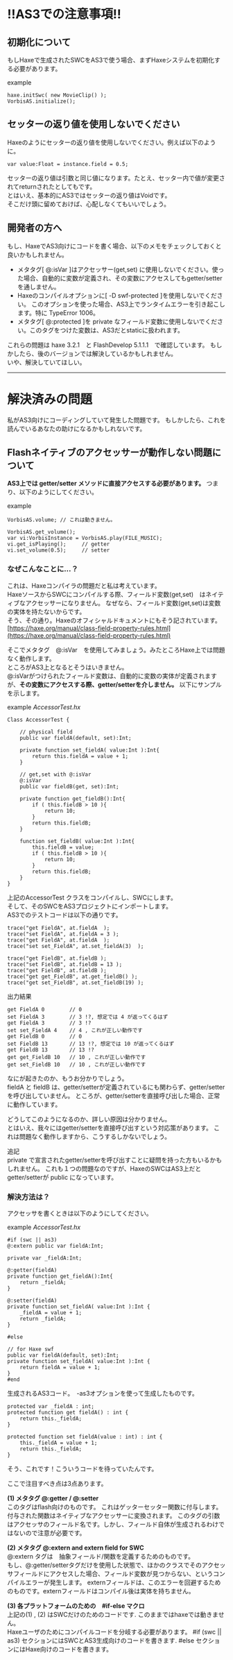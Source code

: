 # !!AS3での注意事項!!

## 初期化について
もしHaxeで生成されたSWCをAS3で使う場合、まずHaxeシステムを初期化する必要があります。

example

	haxe.initSwc( new MovieClip() );
	VorbisAS.initialize();

## セッターの返り値を使用しないでください
Haxeのようにセッターの返り値を使用しないでください。例えば以下のように。

	var value:Float = instance.field = 0.5;

セッターの返り値は引数と同じ値になります。たとえ、セッター内で値が変更されてreturnされたとしてもです。     
とはいえ、基本的にAS3ではセッターの返り値はVoidです。    
そこだけ頭に留めておけば、心配しなくてもいいでしょう。


## 開発者の方へ

もし、HaxeでAS3向けにコードを書く場合、以下のメモをチェックしておくと良いかもしれません。

* メタタグ[ @:isVar ]はアクセッサー(get,set) に使用しないでください。使った場合、自動的に変数が定義され、その変数にアクセスしてもgetter/setterを通しません。
* Haxeのコンパイルオプションに[ -D swf-protected ]を使用しないでください。 このオプションを使った場合、AS3上でランタイムエラーを引き起こします。特に TypeError 1006。
* メタタグ[ @:protected ]を private なフィールド変数に使用しないでください。このタグをつけた変数は、AS3だとstaticに扱われます。

これらの問題は haxe 3.2.1　と FlashDevelop 5.1.1.1　で確認しています。
もしかしたら、後のバージョンでは解決しているかもしれません。    
いや、解決していてほしい。
	
------------------------------------
# 解決済みの問題
私がAS3向けにコーディングしていて発生した問題です。
もしかしたら、これを読んでいるあなたの助けになるかもしれないです。


## Flashネイティブのアクセッサーが動作しない問題について

**AS3上では getter/setter メソッドに直接アクセスする必要があります。**
つまり、以下のようにしてください。

example

    VorbisAS.volume; // これは動きません。

    VorbisAS.get_volume();
	var vi:VorbisInstance = VorbisAS.play(FILE_MUSIC);
	vi.get_isPlaying();     // getter
	vi.set_volume(0.5);     // setter


### なぜこんなことに…？

これは、Haxeコンパイラの問題だと私は考えています。   
HaxeソースからSWCにコンパイルする際、フィールド変数(get,set)　はネイティブなアクセッサーになりません。
なぜなら、フィールド変数(get,set)は変数の実体を持たないからです。   
そう、その通り。Haxeのオフィシャルドキュメントにもそう記されています。   
[https://haxe.org/manual/class-field-property-rules.html](https://haxe.org/manual/class-field-property-rules.html)

そこでメタタグ　@:isVar　を使用してみましょう。みたところHaxe上では問題なく動作します。   
ところがAS3上となるとそうはいきません。    
@:isVarがつけられたフィールド変数は、自動的に変数の実体が定義されますが、**その変数にアクセスする際、getter/setterを介しません。**
以下にサンプルを示します。

example
*AccessorTest.hx*

	Class AccessorTest {
		
		// physical field
		public var fieldA(default, set):Int;
		
		private function set_fieldA( value:Int ):Int{
			return this.fieldA = value + 1;
		}
		
		// get,set with @:isVar 		
		@:isVar
		public var fieldB(get, set):Int;
		
		private function get_fieldB():Int{
			if ( this.fieldB > 10 ){
				return 10;
			}
			return this.fieldB;
		}
		
		function set_fieldB( value:Int ):Int{
			this.fieldB = value;
			if ( this.fieldB > 10 ){
				return 10;
			}
			return this.fieldB;
		}
	}

上記のAccessorTest クラスをコンパイルし、SWCにします。   
そして、そのSWCをAS3プロジェクトにインポートします。     
AS3でのテストコードは以下の通りです。

	trace("get FieldA", at.fieldA  );
	trace("set FieldA", at.fieldA = 3 );
	trace("get FieldA", at.fieldA  );
	trace("set set_FieldA", at.set_fieldA(3)  );
	
	trace("get FieldB", at.fieldB );
	trace("set FieldB", at.fieldB = 13 );
	trace("get FieldB", at.fieldB );
	trace("get get_FieldB", at.get_fieldB() );
	trace("get set_FieldB", at.set_fieldB(19) );

出力結果

	get FieldA 0		// 0
	set FieldA 3		// 3 !?, 想定では 4 が返ってくるはず
	get FieldA 3		// 3 !?
	set set_FieldA 4 	// 4 , これが正しい動作です
	get FieldB 0 		// 0
	set FieldB 13		// 13 !?, 想定では 10 が返ってくるはず
	get FieldB 13		// 13 !?
	get get_FieldB 10	// 10 , これが正しい動作です
	get set_FieldB 10	// 10 , これが正しい動作です

なにが起きたのか、もうお分かりでしょう。       
fieldA と fieldB は、getter/setterが定義されているにも関わらず、getter/setterを呼び出していません。
ところが、getter/setterを直接呼び出した場合、正常に動作しています。

どうしてこのようになるのか、詳しい原因は分かりません。    
とはいえ、我々にはgetter/setterを直接呼び出すという対応策があります。
これは問題なく動作しますから、こうするしかないでしょう。

追記    
private で宣言されたgetter/setterを呼び出すことに疑問を持った方もいるかもしれません。
これも１つの問題なのですが、HaxeのSWCはAS3上だとgetter/setterが public になっています。


### 解決方法は？
アクセッサを書くときは以下のようにしてください。

example
*AccessorTest.hx*

	#if (swc || as3)
	@:extern public var fieldA:Int;
	
	private var _fieldA:Int;
	
	@:getter(fieldA)
	private function get_fieldA():Int{
		return _fieldA;
	}
	
	@:setter(fieldA)
	private function set_fieldA( value:Int ):Int {
		_fieldA = value + 1;
		return _fieldA;
	}
	
	#else
	
	// for Haxe swf
	public var fieldA(default, set):Int;
	private function set_fieldA( value:Int ):Int {
		return fieldA = value + 1;
	}
	#end


生成されるAS3コード。　-as3オプションを使って生成したものです。

	protected var _fieldA : int;
	protected function get fieldA() : int {
		return this._fieldA;
	}
	
	protected function set fieldA(value : int) : int {
		this._fieldA = value + 1;
		return this._fieldA;
	}
	

そう、これです！こういうコードを待っていたんです。

ここで注目すべき点は3点あります。

**(1) メタタグ @:getter / @:setter**    
このタグはflash向けのものです。
これはゲッターセッター関数に付与します。付与された関数はネイティブなアクセッサーに変換されます。
このタグの引数はアクセッサのフィールド名です。しかし、フィールド自体が生成されるわけではないので注意が必要です。


**(2) メタタグ @:extern and extern field for SWC**   
@:extern タグは　抽象フィールド/関数を定義するためのものです。    
もし、@:getter/setterタグだけを使用した状態で、ほかのクラスでそのアクセッサフィールドにアクセスした場合、フィールド変数が見つからない、というコンパイルエラーが発生します。
externフィールドは、このエラーを回避するためのものです。externフィールドはコンパイル後は実体を持ちません。


**(3) 各プラットフォームのための　#if-else マクロ**    
上記の(1) , (2) はSWCだけのためのコードです. このままではhaxeでは動きません。    
Haxeユーザのためにコンパイルコードを分岐する必要があります。
 #if (swc || as3) セクションにはSWCとAS3生成向けのコードを書きます. 
 #else セクションにはHaxe向けのコードを書きます。
